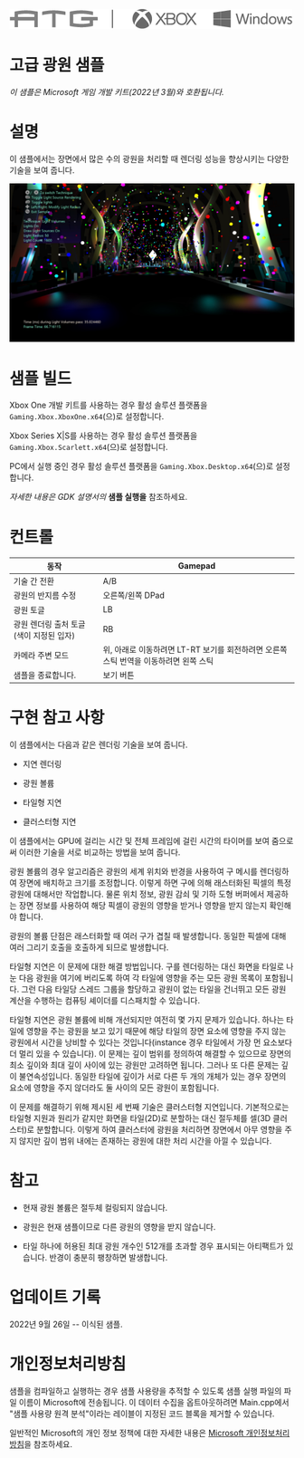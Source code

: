 ![](./media/image1.png)

# 고급 광원 샘플

*이 샘플은 Microsoft 게임 개발 키트(2022년 3월)와 호환됩니다.*

# 설명

이 샘플에서는 장면에서 많은 수의 광원을 처리할 때 렌더링 성능을 향상시키는 다양한 기술을 보여 줍니다.

![](./media/image2.png)

# 샘플 빌드

Xbox One 개발 키트를 사용하는 경우 활성 솔루션 플랫폼을 `Gaming.Xbox.XboxOne.x64`(으)로 설정합니다.

Xbox Series X|S를 사용하는 경우 활성 솔루션 플랫폼을 `Gaming.Xbox.Scarlett.x64`(으)로 설정합니다.

PC에서 실행 중인 경우 활성 솔루션 플랫폼을 `Gaming.Xbox.Desktop.x64`(으)로 설정합니다.

*자세한 내용은* *GDK 설명서의* __샘플 실행을__ 참조하세요.&nbsp;

# 컨트롤

| 동작 | Gamepad |
|---|---|
| 기술 간 전환 | A/B |
| 광원의 반지름 수정 | 오른쪽/왼쪽 DPad |
| 광원 토글 | LB |
| 광원 렌더링 출처 토글(색이 지정된 입자) | RB |
| 카메라 주변 모드 | 위, 아래로 이동하려면 LT-RT 보기를 회전하려면 오른쪽 스틱 번역을 이동하려면 왼쪽 스틱 |
| 샘플을 종료합니다. | 보기 버튼 |

# 구현 참고 사항

이 샘플에서는 다음과 같은 렌더링 기술을 보여 줍니다.

- 지연 렌더링

- 광원 볼륨

- 타일형 지연

- 클러스터형 지연

이 샘플에서는 GPU에 걸리는 시간 및 전체 프레임에 걸린 시간의 타이머를 보여 줌으로써 이러한 기술을 서로 비교하는 방법을 보여 줍니다.

광원 볼륨의 경우 알고리즘은 광원의 세계 위치와 반경을 사용하여 구 메시를 렌더링하여 장면에 배치하고 크기를 조정합니다. 이렇게 하면 구에 의해 래스터화된 픽셀의 특정 광원에 대해서만 작업합니다. 물론 위치 정보, 광원 감쇠 및 기하 도형 버퍼에서 제공하는 장면 정보를 사용하여 해당 픽셀이 광원의 영향을 받거나 영향을 받지 않는지 확인해야 합니다.

광원의 볼륨 단점은 래스터화할 때 여러 구가 겹칠 때 발생합니다. 동일한 픽셀에 대해 여러 그리기 호출을 호출하게 되므로 발생합니다.

타일형 지연은 이 문제에 대한 해결 방법입니다. 구를 렌더링하는 대신 화면을 타일로 나눈 다음 광원을 여기에 버리도록 하여 각 타일에 영향을 주는 모든 광원 목록이 포함됩니다. 그런 다음 타일당 스레드 그룹을 할당하고 광원이 없는 타일을 건너뛰고 모든 광원 계산을 수행하는 컴퓨팅 셰이더를 디스패치할 수 있습니다.

타일형 지연은 광원 볼륨에 비해 개선되지만 여전히 몇 가지 문제가 있습니다. 하나는 타일에 영향을 주는 광원을 보고 있기 때문에 해당 타일의 장면 요소에 영향을 주지 않는 광원에서 시간을 낭비할 수 있다는 것입니다(instance 경우 타일에서 가장 먼 요소보다 더 멀리 있을 수 있습니다). 이 문제는 깊이 범위를 정의하여 해결할 수 있으므로 장면의 최소 깊이와 최대 깊이 사이에 있는 광원만 고려하면 됩니다. 그러나 또 다른 문제는 깊이 불연속성입니다. 동일한 타일에 깊이가 서로 다른 두 개의 개체가 있는 경우 장면의 요소에 영향을 주지 않더라도 둘 사이의 모든 광원이 포함됩니다.

이 문제를 해결하기 위해 제시된 세 번째 기술은 클러스터형 지연입니다. 기본적으로는 타일형 지원과 원리가 같지만 화면을 타일(2D)로 분할하는 대신 절두체를 셀(3D 클러스터)로 분할합니다. 이렇게 하여 클러스터에 광원을 처리하면 장면에서 아무 영향을 주지 않지만 깊이 범위 내에는 존재하는 광원에 대한 처리 시간을 아낄 수 있습니다.

# 참고

- 현재 광원 볼륨은 절두체 컬링되지 않습니다.

- 광원은 현재 샘플이므로 다른 광원의 영향을 받지 않습니다.

- 타일 하나에 허용된 최대 광원 개수인 512개를 초과할 경우 표시되는 아티팩트가 있습니다. 반경이 충분히 팽창하면 발생합니다.

# 업데이트 기록

2022년 9월 26일 -- 이식된 샘플.

# 개인정보처리방침

샘플을 컴파일하고 실행하는 경우 샘플 사용량을 추적할 수 있도록 샘플 실행 파일의 파일 이름이 Microsoft에 전송됩니다. 이 데이터 수집을 옵트아웃하려면 Main.cpp에서 "샘플 사용량 원격 분석"이라는 레이블이 지정된 코드 블록을 제거할 수 있습니다.

일반적인 Microsoft의 개인 정보 정책에 대한 자세한 내용은 [Microsoft 개인정보처리방침](https://privacy.microsoft.com/en-us/privacystatement/)을 참조하세요.


